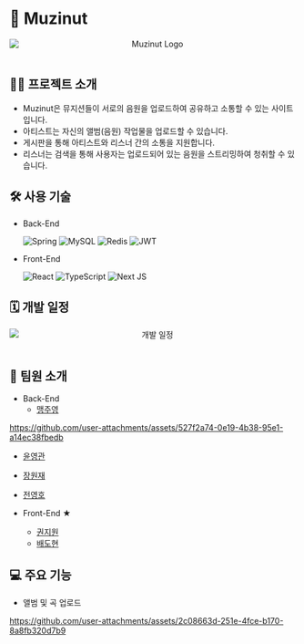# 🥜 Muzinut
<div align="center">
  <img src="https://github.com/user-attachments/assets/cf59f839-6527-4b9b-9c3d-4786291621c7" alt="Muzinut Logo" style="display: block; margin: auto;">
</div>
<br>

## 🙌🏻 프로젝트 소개
+ Muzinut은 뮤지션들이 서로의 음원을 업로드하여 공유하고 소통할 수 있는 사이트입니다.
+ 아티스트는 자신의 앨범(음원) 작업물을 업로드할 수 있습니다.
+ 게시판을 통해 아티스트와 리스너 간의 소통을 지원합니다.
+ 리스너는 검색을 통해 사용자는 업로드되어 있는 음원을 스트리밍하여 청취할 수 있습니다.

## 🛠️ 사용 기술
* Back-End
  
  ![Spring](https://img.shields.io/badge/spring-%236DB33F.svg?style=flat&logo=spring&logoColor=white)
  ![MySQL](https://img.shields.io/badge/mysql-4479A1.svg?style=flat&logo=mysql&logoColor=white)
  ![Redis](https://img.shields.io/badge/redis-%23DD0031.svg?style=flat&logo=redis&logoColor=white)
  ![JWT](https://img.shields.io/badge/JWT-black?style=flat&logo=JSON%20web%20tokens)

  
* Front-End

  ![React](https://img.shields.io/badge/react-%2320232a.svg?style=flat&logo=react&logoColor=%2361DAFB)
  ![TypeScript](https://img.shields.io/badge/typescript-%23007ACC.svg?style=flat&logo=typescript&logoColor=white)
  ![Next JS](https://img.shields.io/badge/Next-black?style=flat&logo=next.js&logoColor=white)

## 🗓️ 개발 일정
<div align="center">
  <img src="https://github.com/user-attachments/assets/4f06ac35-2681-47c2-8e00-f0e6854969c5" alt="개발 일정" style="display: block; margin: auto;">
</div>
<br>

## 🖤 팀원 소개
* Back-End
  * [맹주영](https://github.com/MaengJuyoung)

https://github.com/user-attachments/assets/527f2a74-0e19-4b38-95e1-a14ec38fbedb


  * [윤영관](https://github.com/yoonyeongkwan)
  * [장원재](https://github.com/won-jae-jang)
  * [전영호](https://github.com/youngho3358)

* Front-End ★
  * [권지원](https://github.com/G1Coding)
  * [배도현](https://github.com/SnowsFE)
 
## 💻 주요 기능
* 앨범 및 곡 업로드

  

https://github.com/user-attachments/assets/2c08663d-251e-4fce-b170-8a8fb320d7b9


